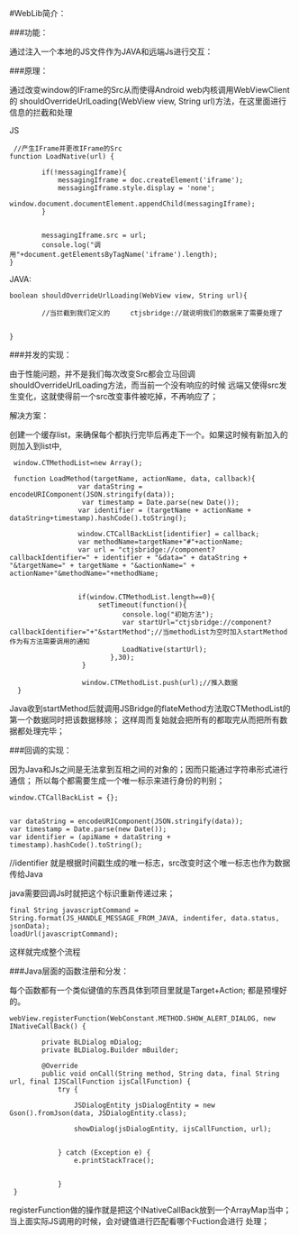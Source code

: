 #WebLib简介：

###功能：

通过注入一个本地的JS文件作为JAVA和远端Js进行交互：

###原理：

通过改变window的IFrame的Src从而使得Android web内核调用WebViewClient的
shouldOverrideUrlLoading(WebView view, String url)方法，在这里面进行信息的拦截和处理

 JS
 
     //产生IFrame并更改IFrame的Src
    function LoadNative(url) {

            if(!messagingIframe){
                messagingIframe = doc.createElement('iframe');
                messagingIframe.style.display = 'none';
                window.document.documentElement.appendChild(messagingIframe);
            }


            messagingIframe.src = url;
            console.log("调用"+document.getElementsByTagName('iframe').length);
    }
    
JAVA:

    boolean shouldOverrideUrlLoading(WebView view, String url){
    
            //当拦截到我们定义的     ctjsbridge://就说明我们的数据来了需要处理了
            
    
    }
    


###并发的实现：

由于性能问题，并不是我们每次改变Src都会立马回调shouldOverrideUrlLoading方法，而当前一个没有响应的时候
远端又使得src发生变化，这就使得前一个src改变事件被吃掉，不再响应了；

解决方案：

创建一个缓存list，来确保每个都执行完毕后再走下一个。如果这时候有新加入的则加入到list中,


     window.CTMethodList=new Array();
     
     function LoadMethod(targetName, actionName, data, callback){
                     var dataString = encodeURIComponent(JSON.stringify(data));
                      var timestamp = Date.parse(new Date());
                     var identifier = (targetName + actionName + dataString+timestamp).hashCode().toString();
     
                     window.CTCallBackList[identifier] = callback;
                     var methodName=targetName+"#"+actionName;
                     var url = "ctjsbridge://component?callbackIdentifier=" + identifier + "&data=" + dataString + "&targetName=" + targetName + "&actionName=" + actionName+"&methodName="+methodName;
     
     
                     if(window.CTMethodList.length==0){
                          setTimeout(function(){
                                console.log("初始方法");
                                var startUrl="ctjsbridge://component?callbackIdentifier="+"&startMethod";//当methodList为空时加入startMethod作为有方法需要调用的通知
                                LoadNative(startUrl);
                             },30);
                      }
     
                      window.CTMethodList.push(url);//推入数据
      }

Java收到startMethod后就调用JSBridge的flateMethod方法取CTMethodList的第一个数据同时把该数据移除；
这样周而复始就会把所有的都取完从而把所有数据都处理完毕；


###回调的实现：

因为Java和Js之间是无法拿到互相之间的对象的；因而只能通过字符串形式进行通信；
所以每个都需要生成一个唯一标示来进行身份的判别；

    window.CTCallBackList = {};


    var dataString = encodeURIComponent(JSON.stringify(data));
    var timestamp = Date.parse(new Date());
    var identifier = (apiName + dataString + timestamp).hashCode().toString();
    

//identifier 就是根据时间戳生成的唯一标志，src改变时这个唯一标志也作为数据传给Java

java需要回调Js时就把这个标识重新传递过来；

    final String javascriptCommand = String.format(JS_HANDLE_MESSAGE_FROM_JAVA, indentifer, data.status, jsonData);
    loadUrl(javascriptCommand);

这样就完成整个流程


###Java层面的函数注册和分发：

每个函数都有一个类似键值的东西具体到项目里就是Target+Action;
都是预埋好的。

    webView.registerFunction(WebConstant.METHOD.SHOW_ALERT_DIALOG, new INativeCallBack() {

            private BLDialog mDialog;
            private BLDialog.Builder mBuilder;

            @Override
            public void onCall(String method, String data, final String url, final IJSCallFunction ijsCallFunction) {
                try {

                    JSDialogEntity jsDialogEntity = new Gson().fromJson(data, JSDialogEntity.class);

                    showDialog(jsDialogEntity, ijsCallFunction, url);


                } catch (Exception e) {
                    e.printStackTrace();


                }
     }


registerFunction做的操作就是把这个INativeCallBack放到一个ArrayMap当中；当上面实际JS调用的时候，会对键值进行匹配看哪个Fuction会进行
处理；





